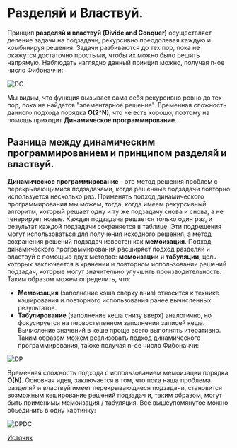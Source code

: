 # Разделяй и Властвуй.
Принцип **разделяй и властвуй (Divide and Сonquer)** осуществляет деление задачи на подзадачи, рекурсивно преодолевая каждую и комбинируя решения. Задачи разбиваются до тех пор, пока не окажутся достаточно простыми, чтобы их можно было решить напрямую.
Наблюдать наглядно данный принцип можно, получая n-ое число Фибоначчи:

![DC](https://i.stack.imgur.com/QBJIj.png "Разделяй и Властвуй на примере чисел Фибоначчи")

Мы видим, что функция вызывает сама себя рекурсивно ровно до тех пор, пока не найдется "элементарное решение". Временная сложность данного подхода порядка **O(2^N)**, что не есть хорошо, поэтому на помощь приходит **Динамическое программирование**.
## Разница между динамическим программированием и принципом разделяй и властвуй.
**Динамическое программирование** - это метод решения проблем с перекрывающимися подзадачами, когда решенные подзадачи повторно используется несколько раз. Применять подход динамического программирования мы можем, тогда, когда имеем рекурсивный алгоритм, который решает одну и ту же подзадачу снова и снова, а не генерирует новые. Каждая подзадача решается только один раз, и результат каждой подзадачи сохраняется в таблице. Эти подрешения могут использоваться для получения исходного решения, а метод сохранения решений подзадач известен как **мемоизация**.
Подход динамического программирования расширяет подход разделяй и властвуй с помощью двух методов: **мемоизации** и **табуляции**, цель которых заключается в хранении и повторном использовании решений подзадач, которые могут значительно улучшить производительность.
Таким образом можем определить, что:
- **Мемоизация** (заполнение кэша сверху вниз) относится к технике кэширования и повторного использования ранее вычисленных результатов.
- **Табулирование** (заполнение кеша снизу вверх) аналогично, но фокусируется на первостепенном заполнении записей кеша. Вычисление значений в кеше проще всего выполнять итеративно.
Таким образом можем реализовать подход динамического программирования, также получая n-ое число Фибоначчи:

![DP](https://i.stack.imgur.com/rFqdb.png "Динамическое программирование на примере чисел Фибоначчи")

Временная сложность подхода с использованием мемоизации порядка **O(N)**.
Основная идея, заключается в том, что пока наша проблема разделяй и властвуй имеет перекрывающиеся подзадачи, становится возможным кеширование решений подзадач и, таким образом, могут быть применимы мемоизация / табуляция.
Все вышеупомянутое можно обьединить в одну картинку:

![DPDC](https://cdn-images-1.medium.com/max/2000/1*BwuDAdImyK_nZpb-H8h3SA.jpeg "DPDC")

[Источнк](https://stackoverflow.com/questions/13538459/difference-between-divide-and-conquer-algo-and-dynamic-programming "Источнк")
